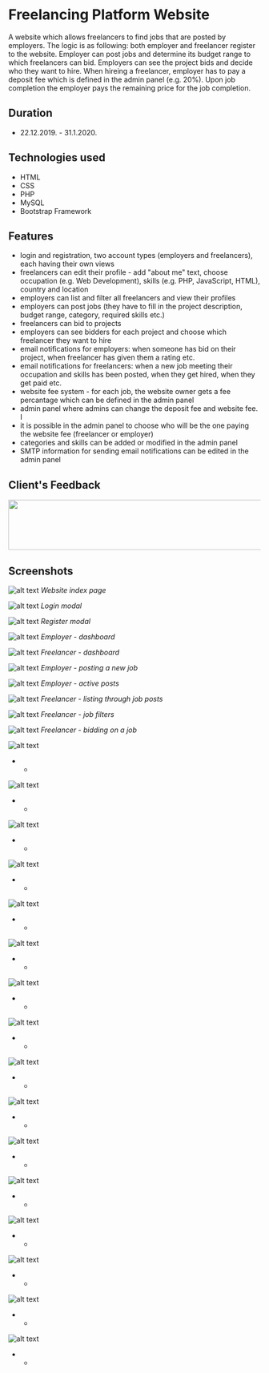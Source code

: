 # Freelancing Platform Website
A website which allows freelancers to find jobs that are posted by employers. The logic is as following: both employer and freelancer register to the website. Employer can post jobs and determine its budget range to which freelancers can bid. Employers can see the project bids and decide who they want to hire. When hireing a freelancer, employer has to pay a deposit fee which is defined in the admin panel (e.g. 20%). Upon job completion the employer pays the remaining price for the job completion. 

## Duration
- 22.12.2019. - 31.1.2020.

## Technologies used
- HTML
- CSS
- PHP
- MySQL
- Bootstrap Framework

## Features

- login and registration, two account types (employers and freelancers), each having their own views
- freelancers can edit their profile - add "about me" text, choose occupation (e.g. Web Development), skills (e.g. PHP, JavaScript, HTML), country and location
- employers can list and filter all freelancers and view their profiles
- employers can post jobs (they have to fill in the project description, budget range, category, required skills etc.)
- freelancers can bid to projects
- employers can see bidders for each project and choose which freelancer they want to hire
- email notifications for employers: when someone has bid on their project, when freelancer has given them a rating etc.
- email notifications for freelancers: when a new job meeting their occupation and skills has been posted, when they get hired, when they get paid etc.
- website fee system - for each job, the website owner gets a fee percantage which can be defined in the admin panel
- admin panel where admins can change the deposit fee and website fee. I
- it is possible in the admin panel to choose who will be the one paying the website fee (freelancer or employer)
- categories and skills can be added or modified in the admin panel
- SMTP information for sending email notifications can be edited in the admin panel

## Client's Feedback

<img src="screenshots/feedback.png" width="633" height="100">
 
## Screenshots

![alt text](screenshots/1.png)
*Website index page*

![alt text](screenshots/2.png)
*Login modal*

![alt text](screenshots/3.png)
*Register modal*

![alt text](screenshots/4.png)
*Employer - dashboard*

![alt text](screenshots/5.png)
*Freelancer - dashboard*

![alt text](screenshots/6.png)
*Employer - posting a new job*

![alt text](screenshots/8.png)
*Employer - active posts*

![alt text](screenshots/8.png)
*Freelancer - listing through job posts*

![alt text](screenshots/9.png)
*Freelancer - job filters*

![alt text](screenshots/10.png)
*Freelancer - bidding on a job*

![alt text](screenshots/11.png)
* *

![alt text](screenshots/12.png)
* *

![alt text](screenshots/13.png)
* *

![alt text](screenshots/14.png)
* *

![alt text](screenshots/15.png)
* *

![alt text](screenshots/16.png)
* *

![alt text](screenshots/17.png)
* *

![alt text](screenshots/18.png)
* *

![alt text](screenshots/19.png)
* *

![alt text](screenshots/20.png)
* *

![alt text](screenshots/21.png)
* *

![alt text](screenshots/22.png)
* *

![alt text](screenshots/23.png)
* *

![alt text](screenshots/24.png)
* *

![alt text](screenshots/25.png)
* *

![alt text](screenshots/26.png)
* *
